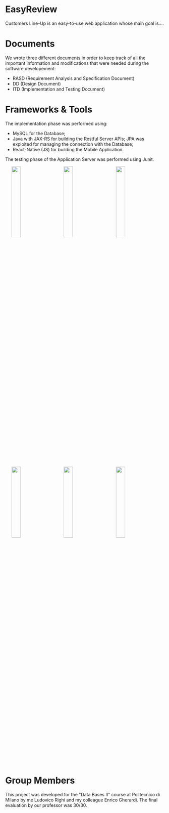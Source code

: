 # EasyReview
Customers Line-Up is an easy-to-use web application whose main goal is....

# Documents
We wrote three different documents in order to keep track of all the important information and modifications that were needed during the software developement:
 - RASD (Requirement Analysis and Specification Document)
 - DD (Design Document)
 - ITD (Implementation and Testing Document)


# Frameworks & Tools 
The implementation phase was performed using:
 - MySQL for the Database;
 - Java with JAX-RS for building the Restful Server APIs; JPA was exploited for managing the connection with the Database;
 - React-Native (JS) for building the Mobile Application.
 
The testing phase of the Application Server was performed using Junit.

<p align="left">
  <img width="24%" hspace="4%" src="https://github.com/LudovicoRighi/RighiGherardi/blob/main/DD/Images/MockupLogo/mockLogin.PNG">
  <img width="24%" hspace="4%" src="https://github.com/LudovicoRighi/RighiGherardi/blob/main/DD/Images/MockupLogo/mockRegistration.PNG">
  <img width="24%" hspace="4%" src="https://github.com/LudovicoRighi/RighiGherardi/blob/main/DD/Images/MockupLogo/mockLineUpNew.PNG">
</p> 

<p align="left">
  <img width="24%" hspace="4%" src="https://github.com/LudovicoRighi/RighiGherardi/blob/main/DD/Images/MockupLogo/mockLineUpSent.PNG">
  <img width="24%" hspace="4%" src="https://github.com/LudovicoRighi/RighiGherardi/blob/main/DD/Images/MockupLogo/mockBookNew.PNG">
  <img width="24%" hspace="4%" src="https://github.com/LudovicoRighi/RighiGherardi/blob/main/DD/Images/MockupLogo/mockQRCode.PNG">
</p>


# Group Members
This project was developed for the "Data Bases II" course at Politecnico di Milano by me Ludovico Righi and my colleague Enrico Gherardi.
The final evaluation by our professor was 30/30.
